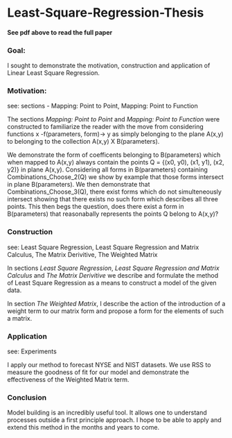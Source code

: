 # Least-Square-Regression-Thesis

#### See pdf above to read the full paper

### Goal:

I sought to demonstrate the motivation, construction and application of Linear Least Square Regression.

### Motivation:

see: sections - Mapping: Point to Point, Mapping: Point to Function

The sections _Mapping: Point to Point_ and _Mapping: Point to Function_ were constructed to familiarize the reader with the move from considering functions x -f(parameters, form)-> y as simply belonging to the plane A(x,y) to belonging to the collection A(x,y) X B(parameters). 

We demonstrate the form of coefficents belonging to B(parameters) which when mapped to A(x,y) always contain the points Q = {(x0, y0), (x1, y1), (x2, y2)} in plane A(x,y). Considering all forms in B(parameters) containing Combinations_Choose_2(Q) we show by example that those forms intersect in plane B(parameters). We then demonstrate that Combinations_Choose_3(Q), there exist forms which do not simulteneously intersect showing that there exists no such form which describes all three points. This then begs the question, does there exist a form in B(parameters) that reasonabally represents the points Q belong to A(x,y)?

### Construction
see: Least Square Regression, Least Square Regression and Matrix Calculus, The Matrix Derivitive, The Weighted Matrix

In sections _Least Square Regression_, _Least Square Regression and Matrix Calculus_ and _The Matrix Derivitive_ we describe and formulate the method of Least Square Regression as a means to construct a model of the given data. 

In section _The Weighted Matrix_, I describe the action of the introduction of a weight term to our matrix form and propose a form for the elements of such a matrix. 

### Application
see: Experiments

I apply our method to forecast NYSE and NIST datasets. We use RSS to measure the goodness of fit for our model and demonstrate the effectiveness of the Weighted Matrix term.

### Conclusion

Model building is an incredibly useful tool.  It allows one to understand processes outside a first principle approach. I hope to be able to apply and extend this method in the months and years to come.
